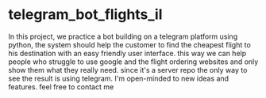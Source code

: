 # telegram_bot_flights_il
In this project, we practice a bot building on a telegram platform using python, the system should help the customer to find the cheapest flight to his destination with an easy friendly user interface.
this way we can help people who struggle to use google and the flight ordering websites and only show them what they really need.
since it's a server repo the only way to see the result is using telegram.
I'm open-minded to new ideas and features. 
feel free to contact me
